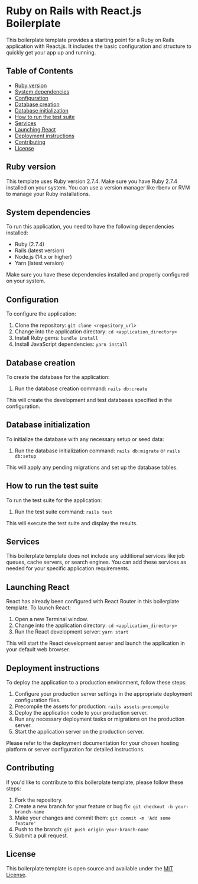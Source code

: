 # Ruby on Rails with React.js Boilerplate

This boilerplate template provides a starting point for a Ruby on Rails application with React.js. It includes the basic configuration and structure to quickly get your app up and running.

## Table of Contents

- [Ruby version](#ruby-version)
- [System dependencies](#system-dependencies)
- [Configuration](#configuration)
- [Database creation](#database-creation)
- [Database initialization](#database-initialization)
- [How to run the test suite](#how-to-run-the-test-suite)
- [Services](#services)
- [Launching React](#launching-react)
- [Deployment instructions](#deployment-instructions)
- [Contributing](#contributing)
- [License](#license)

## Ruby version

This template uses Ruby version 2.7.4. Make sure you have Ruby 2.7.4 installed on your system. You can use a version manager like rbenv or RVM to manage your Ruby installations.

## System dependencies

To run this application, you need to have the following dependencies installed:

- Ruby (2.7.4)
- Rails (latest version)
- Node.js (14.x or higher)
- Yarn (latest version)

Make sure you have these dependencies installed and properly configured on your system.

## Configuration

To configure the application:

1. Clone the repository: `git clone <repository_url>`
2. Change into the application directory: `cd <application_directory>`
3. Install Ruby gems: `bundle install`
4. Install JavaScript dependencies: `yarn install`

## Database creation

To create the database for the application:

1. Run the database creation command: `rails db:create`

This will create the development and test databases specified in the configuration.

## Database initialization

To initialize the database with any necessary setup or seed data:

1. Run the database initialization command: `rails db:migrate` or `rails db:setup`

This will apply any pending migrations and set up the database tables.

## How to run the test suite

To run the test suite for the application:

1. Run the test suite command: `rails test`

This will execute the test suite and display the results.

## Services

This boilerplate template does not include any additional services like job queues, cache servers, or search engines. You can add these services as needed for your specific application requirements.

## Launching React

React has already been configured with React Router in this boilerplate template. To launch React:

1. Open a new Terminal window.
2. Change into the application directory: `cd <application_directory>`
3. Run the React development server: `yarn start`

This will start the React development server and launch the application in your default web browser.

## Deployment instructions

To deploy the application to a production environment, follow these steps:

1. Configure your production server settings in the appropriate deployment configuration files.
2. Precompile the assets for production: `rails assets:precompile`
3. Deploy the application code to your production server.
4. Run any necessary deployment tasks or migrations on the production server.
5. Start the application server on the production server.

Please refer to the deployment documentation for your chosen hosting platform or server configuration for detailed instructions.

## Contributing

If you'd like to contribute to this boilerplate template, please follow these steps:

1. Fork the repository.
2. Create a new branch for your feature or bug fix: `git checkout -b your-branch-name`
3. Make your changes and commit them: `git commit -m 'Add some feature'`
4. Push to the branch: `git push origin your-branch-name`
5. Submit a pull request.

## License

This boilerplate template is open source and available under the [MIT License](LICENSE).
